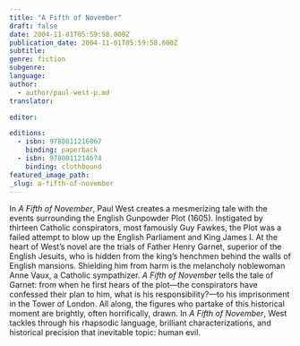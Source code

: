 ```yaml
---
title: "A Fifth of November"
draft: false
date: 2004-11-01T05:59:58.000Z
publication_date: 2004-11-01T05:59:58.000Z
subtitle:
genre: fiction
subgenre:
language:
author:
  - author/paul-west-p.md
translator:

editor:

editions:
  - isbn: 9780811216067
    binding: paperback
  - isbn: 9780811214674
    binding: clothbound
featured_image_path:
_slug: a-fifth-of-november
---
```


In _A Fifth of November_, Paul West creates a mesmerizing tale with the events surrounding the English Gunpowder Plot (1605). Instigated by thirteen Catholic conspirators, most famously Guy Fawkes, the Plot was a failed attempt to blow up the English Parliament and King James I. At the heart of West’s novel are the trials of Father Henry Garnet, superior of the English Jesuits, who is hidden from the king’s henchmen behind the walls of English mansions. Shielding him from harm is the melancholy noblewoman Anne Vaux, a Catholic sympathizer. _A Fifth of November_ tells the tale of Garnet: from when he first hears of the plot––the conspirators have confessed their plan to him, what is his responsibility?––to his imprisonment in the Tower of London. All along, the figures who partake of this historical moment are brightly, often horrifically, drawn. In _A Fifth of November_, West tackles through his rhapsodic language, brilliant characterizations, and historical precision that inevitable topic: human evil.

